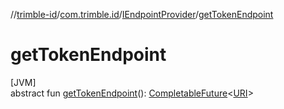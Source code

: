//[trimble-id](../../../index.md)/[com.trimble.id](../index.md)/[IEndpointProvider](index.md)/[getTokenEndpoint](get-token-endpoint.md)

# getTokenEndpoint

[JVM]\
abstract fun [getTokenEndpoint](get-token-endpoint.md)(): [CompletableFuture](https://docs.oracle.com/javase/8/docs/api/java/util/concurrent/CompletableFuture.html)&lt;[URI](https://docs.oracle.com/javase/8/docs/api/java/net/URI.html)&gt;
